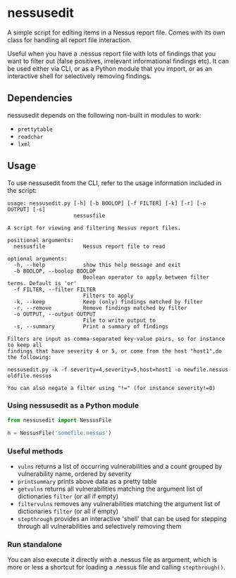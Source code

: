 # nessusedit
A simple script for editing items in a Nessus report file. Comes with its own
class for handling all report file interaction.

Useful when you have a .nessus report file with lots of findings that you want
to filter out (false positives, irrelevant informational findings etc). It can be used
either via CLI, or as a Python module that you import, or as an interactive shell
for selectively removing findings.

## Dependencies
nessusedit depends on the following non-built in modules to work:
- `prettytable`
- `readchar`
- `lxml`

## Usage
To use nessusedit from the CLI, refer to the usage information included in the script:
```
usage: nessusedit.py [-h] [-b BOOLOP] [-f FILTER] [-k] [-r] [-o OUTPUT] [-s]
                     nessusfile

A script for viewing and filtering Nessus report files.

positional arguments:
  nessusfile            Nessus report file to read

optional arguments:
  -h, --help            show this help message and exit
  -b BOOLOP, --boolop BOOLOP
                        Boolean operator to apply between filter terms. Default is 'or'
  -f FILTER, --filter FILTER
                        Filters to apply
  -k, --keep            Keep (only) findings matched by filter
  -r, --remove          Remove findings matched by filter
  -o OUTPUT, --output OUTPUT
                        File to write output to
  -s, --summary         Print a summary of findings

Filters are input as comma-separated key-value pairs, so for instance to keep all
findings that have severity 4 or 5, or come from the host "host1",do the following:

nessusedit.py -k -f severity=4,severity=5,host=host1 -o newfile.nessus oldfile.nessus

You can also negate a filter using "!=" (for instance severity!=0)
```



### Using nessusedit as a Python module
```python
from nessusedit import NessusFile

n = NessusFile('somefile.nessus')
```

### Useful methods
- `vulns` returns a list of occurring vulnerabilities and a count grouped by vulnerability name, ordered by severity
- `printsummary` prints above data as a pretty table
- `getvulns` returns all vulnerabilities matching the argument list of dictionaries `filter` (or all if empty)
- `filtervulns` removes any vulnerabilities matching the argument list of dictionaries `filter` (or all if empty)
- `stepthrough` provides an interactive 'shell' that can be used for stepping through all vulnerabilities and selectively removing them

### Run standalone
You can also execute it directly with a .nessus file as argument, which is more or less a shortcut for loading a .nessus file and calling `stepthrough()`.
